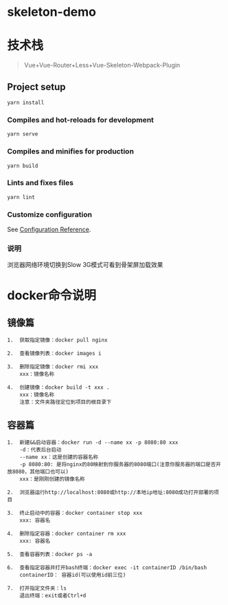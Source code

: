 # skeleton-demo

# 技术栈

> Vue+Vue-Router+Less+Vue-Skeleton-Webpack-Plugin 

## Project setup
```
yarn install
```

### Compiles and hot-reloads for development
```
yarn serve
```

### Compiles and minifies for production
```
yarn build
```

### Lints and fixes files
```
yarn lint
```

### Customize configuration
See [Configuration Reference](https://cli.vuejs.org/config/).


### 说明
浏览器网络环境切换到Slow 3G模式可看到骨架屏加载效果




# docker命令说明

## 镜像篇
```
1.  获取指定镜像：docker pull nginx

2.  查看镜像列表：docker images i

3.  删除指定镜像：docker rmi xxx
    xxx：镜像名称

4.  创建镜像：docker build -t xxx .
    xxx：镜像名称
    注意：文件夹路径定位到项目的根目录下
```

## 容器篇
```
1.  新建&&启动容器：docker run -d --name xx -p 8080:80 xxx
    -d：代表后台启动
    --name xx：这是创建的容器名称
    -p 8080:80: 是将nginx的80映射到你服务器的8080端口(注意你服务器的端口是否开放8080，其他端口也可以)
    xxx：是刚刚创建的镜像名称

2.  浏览器运行http://localhost:8080或http://本地ip地址:8080成功打开部署的项目

3.  终止启动中的容器：docker container stop xxx
    xxx: 容器名

4.  删除指定容器：docker container rm xxx
    xxx: 容器名

5.  查看容器列表：docker ps -a

6.  查看指定容器并打开bash终端：docker exec -it containerID /bin/bash
    containerID： 容器id(可以使用id前三位)

7.  打开指定文件夹：ls
    退出终端：exit或者Ctrl+d
```
